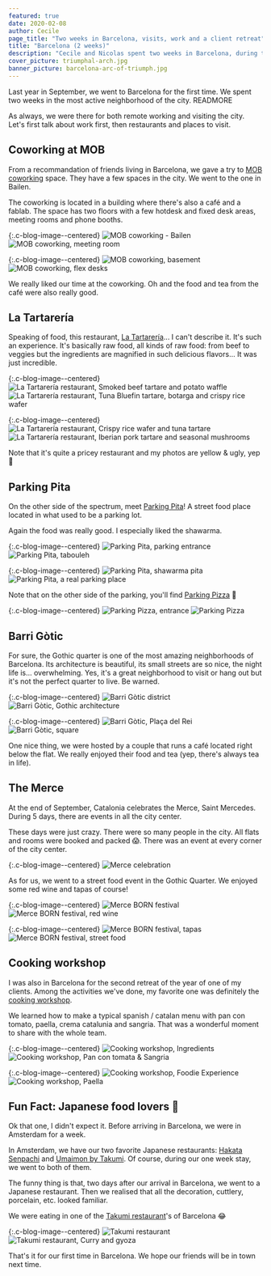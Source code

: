 ```yaml
---
featured: true
date: 2020-02-08
author: Cecile
page_title: "Two weeks in Barcelona, visits, work and a client retreat"
title: "Barcelona (2 weeks)"
description: "Cecile and Nicolas spent two weeks in Barcelona, during the Merce. Find out how it was."
cover_picture: triumphal-arch.jpg
banner_picture: barcelona-arc-of-triumph.jpg
---
```


Last year in September, we went to Barcelona for the first time. We spent two weeks in the most active neighborhood of the city.
READMORE

As always,  we were there for both remote working and visiting the city. Let's first talk about work first, then restaurants and places to visit.

## Coworking at MOB

From a recommandation of friends living in Barcelona, we gave a try to [MOB coworking](https://mob-barcelona.com/)  space. They have a few spaces in the city. We went to the one in Bailen.

The coworking is located in a building where there's also a café and a fablab. The space has two floors with a few hotdesk and fixed desk areas, meeting rooms and phone booths.

{:.c-blog-image--centered}
![MOB coworking - Bailen](/assets/images/blog/articles/2020-02-08-barcelona/coworking/mob-coworking.jpg)
![MOB coworking, meeting room](/assets/images/blog/articles/2020-02-08-barcelona/coworking/mob-coworking-meeting-room.jpg)

{:.c-blog-image--centered}
![MOB coworking, basement](/assets/images/blog/articles/2020-02-08-barcelona/coworking/mob-coworking-basement.jpg)
![MOB coworking, flex desks](/assets/images/blog/articles/2020-02-08-barcelona/coworking/mob-coworking-bailen.jpg)

We really liked our time at the coworking. Oh and the food and tea   from the café were also really good.

## La Tartarería

Speaking of food, this restaurant, [La Tartarería](http://www.latartareria.com/)... I can't describe it. It's such an experience. It's basically raw food, all kinds of raw food: from beef to veggies but the ingredients are magnified in such delicious flavors... It was just incredible.

{:.c-blog-image--centered}
![La Tartarería restaurant, Smoked beef tartare and potato waffle](/assets/images/blog/articles/2020-02-08-barcelona/food/tartareria-smoked-beef-tartare.jpg)
![La Tartarería restaurant, Tuna Bluefin tartare, botarga and crispy rice wafer](/assets/images/blog/articles/2020-02-08-barcelona/food/tartareria-tuna-bluefin-tartare.jpg)

{:.c-blog-image--centered}
![La Tartarería restaurant, Crispy rice wafer and tuna tartare](/assets/images/blog/articles/2020-02-08-barcelona/food/tartareria-tuna-tartare-rice-wafer.jpg)
![La Tartarería restaurant, Iberian pork tartare and seasonal mushrooms](/assets/images/blog/articles/2020-02-08-barcelona/food/tartareria-iberian-pork-tartare.jpg)

Note that it's quite a pricey restaurant and my photos are yellow & ugly, yep 🙈

## Parking Pita

On the other side of the spectrum, meet [Parking Pita](http://www.parkingpizza.com/index.php/eng/parking-pita-sant-joan-en)! A street food place located in what used to be a parking lot.

Again the food was really good. I especially liked the shawarma.

{:.c-blog-image--centered}
![Parking Pita, parking entrance](/assets/images/blog/articles/2020-02-08-barcelona/food/parking-pita-entrance.jpg)
![Parking Pita, tabouleh](/assets/images/blog/articles/2020-02-08-barcelona/food/parking-pita-tabouleh.jpg)

{:.c-blog-image--centered}
![Parking Pita, shawarma pita](/assets/images/blog/articles/2020-02-08-barcelona/food/parking-pita-shawarma-pita.jpg)
![Parking Pita, a real parking place](/assets/images/blog/articles/2020-02-08-barcelona/food/parking-pita.jpg)

Note that on the other side of the parking, you'll find [Parking Pizza](http://www.parkingpizza.com/index.php/eng/parking-pizza-sant-joan-56-en) 🍕

{:.c-blog-image--centered}
![Parking Pizza, entrance](/assets/images/blog/articles/2020-02-08-barcelona/food/parking-pizza.jpg)
![Parking Pizza](/assets/images/blog/articles/2020-02-08-barcelona/food/parking-pizza-street-food.jpg)

## Barri Gòtic

For sure, the Gothic quarter is one of the most amazing neighborhoods of Barcelona. Its architecture is beautiful, its small streets are so nice, the night life is...    overwhelming. Yes, it's a great neighborhood to visit or hang out but it's not the perfect quarter to live. Be warned.

{:.c-blog-image--centered}
![Barri Gòtic district](/assets/images/blog/articles/2020-02-08-barcelona/visits/barri-gotic.jpg)
![Barri Gòtic, Gothic architecture](/assets/images/blog/articles/2020-02-08-barcelona/visits/barri-gotic-architecture.jpg)

{:.c-blog-image--centered}
![Barri Gòtic, Plaça del Rei](/assets/images/blog/articles/2020-02-08-barcelona/visits/barri-gotic-choir.jpg)
![Barri Gòtic, square](/assets/images/blog/articles/2020-02-08-barcelona/visits/barri-gotic-place.jpg)

One nice thing, we were hosted by a couple that runs a café located right below the flat. We really enjoyed their food and tea (yep, there's always tea in life).

## The Merce

At the end of September, Catalonia celebrates the Merce, Saint Mercedes. During 5 days, there are events in all the city center.

These days were just crazy. There were so many people in the city. All flats and rooms were booked and  packed 😱. There was an event at every corner of the city center.

{:.c-blog-image--centered}
![Merce celebration](/assets/images/blog/articles/2020-02-08-barcelona/visits/merce-crowded-city-center.jpg)

As for us, we went to a street food event in the Gothic Quarter. We enjoyed some red wine and tapas of course!

{:.c-blog-image--centered}
![Merce BORN festival](/assets/images/blog/articles/2020-02-08-barcelona/visits/merce-born-festival.jpg)
![Merce BORN festival, red wine](/assets/images/blog/articles/2020-02-08-barcelona/visits/merce-born-festival-red-wine.jpg)

{:.c-blog-image--centered}
![Merce BORN festival, tapas](/assets/images/blog/articles/2020-02-08-barcelona/visits/merce-born-festival-tapas.jpg)
![Merce BORN festival, street food ](/assets/images/blog/articles/2020-02-08-barcelona/visits/merce-born-street-food.jpg)

## Cooking workshop

I was also in Barcelona for the second retreat of the year of one of my clients. Among the activities we've done, my favorite one was definitely the [cooking workshop](https://www.foodiexperiencebcn.com/).

We learned how to make a typical spanish / catalan menu with pan con tomato, paella, crema catalunia and sangria. That was a wonderful moment to share with the whole team.

{:.c-blog-image--centered}
![Cooking workshop, Ingredients](/assets/images/blog/articles/2020-02-08-barcelona/fizzer-retreat/cooking-workshop-ingredients.jpg)
![Cooking workshop, Pan con tomata & Sangria](/assets/images/blog/articles/2020-02-08-barcelona/fizzer-retreat/cooking-workshop-sangria-pan-con-tomato.jpg)

{:.c-blog-image--centered}
![Cooking workshop, Foodie Experience](/assets/images/blog/articles/2020-02-08-barcelona/fizzer-retreat/cooking-worshop-foodie-experience.jpg)
![Cooking workshop, Paella](/assets/images/blog/articles/2020-02-08-barcelona/fizzer-retreat/cooking-workshop-paella.jpg)

## Fun Fact: Japanese food lovers 🍜

Ok that one, I didn't expect it.
Before arriving in Barcelona, we were in Amsterdam for a week.

In Amsterdam, we have our two favorite Japanese restaurants: [Hakata Senpachi](http://www.hakatasenpachi.com/) and [Umaimon by Takumi](https://www.umaimonramennoodle.nl/).
Of course, during our one week stay, we went to both of them.

The funny thing is that, two days after our arrival in Barcelona, we went to a Japanese restaurant. Then we realised that all the decoration, cuttlery, porcelain, etc. looked familiar.

We were eating in one of the [Takumi restaurant](https://sapporo.takumibarcelona.es/)'s of Barcelona 😂

{:.c-blog-image--centered}
![Takumi restaurant](/assets/images/blog/articles/2020-02-08-barcelona/food/takumi-restaurant.jpg)
![Takumi restaurant, Curry and gyoza](/assets/images/blog/articles/2020-02-08-barcelona/food/takumi-curry-and-gyoza.jpg)

That's it for our first time in Barcelona. We hope our friends will be in town next time.
